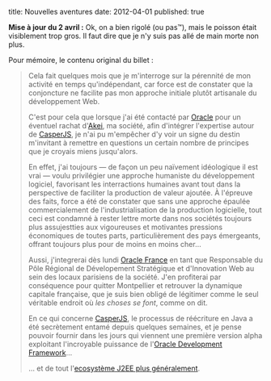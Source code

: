 title: Nouvelles aventures
date: 2012-04-01
published: true

**Mise à jour du 2 avril :** Ok, on a bien rigolé (ou pas™), mais le poisson était visiblement trop gros. Il faut dire que je n'y suis pas allé de main morte non plus.

Pour mémoire, le contenu original du billet :

> Cela fait quelques mois que je m'interroge sur la pérennité de mon activité en temps qu'indépendant, car force est de constater que la conjoncture ne facilite pas mon approche initiale plutôt artisanale du développement Web.
>
> C'est pour cela que lorsque j'ai été contacté par [Oracle](http://oracle.com/) pour un éventuel rachat d'[Akei](http://akei.com/), ma société, afin d'intégrer l'expertise autour de [CasperJS](http://casperjs.org/), je n'ai pu m'empêcher d'y voir un signe du destin m'invitant à remettre en questions un certain nombre de principes que je croyais miens jusqu'alors.
>
> En effet, j'ai toujours — de façon un peu naïvement idéologique il est vrai — voulu privilégier une approche humaniste du développement logiciel, favorisant les interractions humaines avant tout dans la perspective de faciliter la production de valeur ajoutée. À l'épreuve des faits, force a été de constater que sans une approche épaulée commercialement de l'industrialisation de la production logicielle, tout ceci est condamné à rester lettre morte dans nos sociétés toujours plus assujestties aux vigoureuses et motivantes pressions économiques de toutes parts, particulièrement des pays émergeants, offrant toujours plus pour de moins en moins cher…
>
> Aussi, j'integrerai dès lundi [Oracle France](http://www.oracle.com/fr/index.html) en tant que Responsable du Pôle Régional de Dévelopement Stratégique et d'Innovation Web au sein des locaux parisiens de la société. J'en profiterai par conséquence pour quitter Montpellier et retrouver la dynamique capitale française, que je suis bien obligé de légitimer comme le seul véritable endroit où *les choses se font*, comme on dit.
>
> En ce qui concerne [CasperJS](http://casperjs.org/), le processus de réécriture en Java a été secrètement entamé depuis quelques semaines, et je pense pouvoir fournir dans les jours qui viennent une première version alpha exploitant l'incroyable puissance de l'[Oracle Development Framework](http://www.oracle.com/technetwork/developer-tools/adf/overview/index.html)…
>
> … et de tout l'[ecosystème J2EE plus généralement](http://www.marseille-sympa.com/merou.jpg).